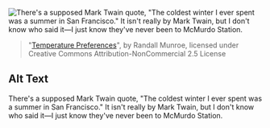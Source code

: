 ![There's a supposed Mark Twain quote, "The coldest winter I ever spent was a summer in San Francisco." It isn't really by Mark Twain, but I don't know who said it—I just know they've never been to McMurdo Station.](https://imgs.xkcd.com/comics/temperature_preferences.png)
> "[Temperature Preferences](https://xkcd.com/1916/)", by Randall Munroe, licensed under Creative Commons Attribution-NonCommercial 2.5 License

## Alt Text
There's a supposed Mark Twain quote, "The coldest winter I ever spent was a summer in San Francisco." It isn't really by Mark Twain, but I don't know who said it—I just know they've never been to McMurdo Station.
